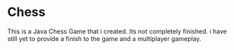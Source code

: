 # Chess
This is a Java Chess Game that i created. Its not completely finished. i have still yet to provide a finish to the game and a multiplayer gameplay.
